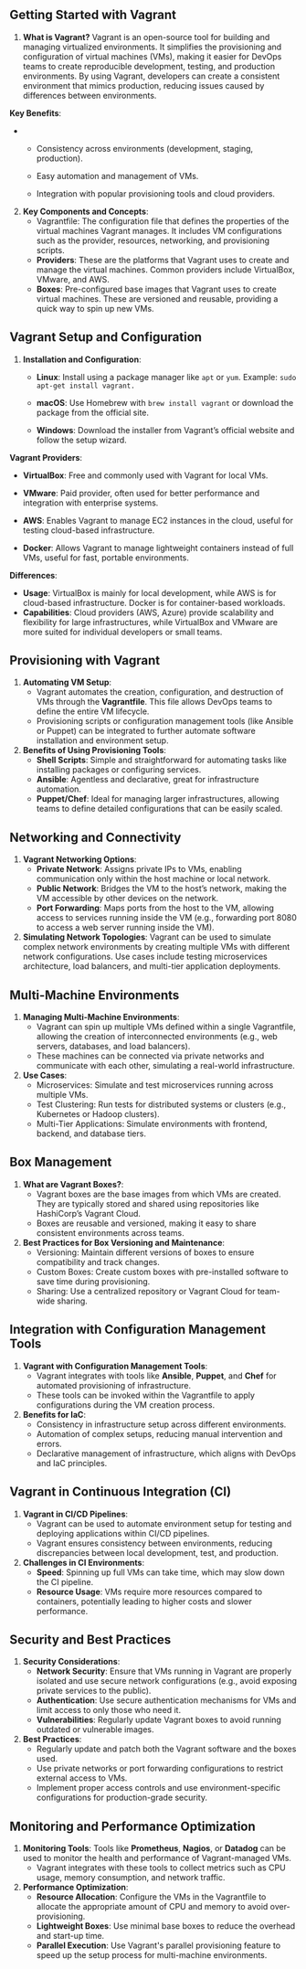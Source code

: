 ## Getting Started with Vagrant
1. **What is Vagrant?**
Vagrant is an open-source tool for building and managing virtualized environments. It simplifies the provisioning and configuration of virtual machines (VMs), making it easier for DevOps teams to create reproducible development, testing, and production environments. By using Vagrant, developers can create a consistent environment that mimics production, reducing issues caused by differences between environments.

**Key Benefits**:

-   - Consistency across environments (development, staging, production).

    - Easy automation and management of VMs.

    - Integration with popular provisioning tools and cloud providers.
2. **Key Components and Concepts**:
    - Vagrantfile: The configuration file that defines the properties of the virtual machines Vagrant manages. It includes VM configurations such as the provider, resources, networking, and provisioning scripts.
    - **Providers**: These are the platforms that Vagrant uses to create and manage the virtual machines. Common providers include VirtualBox, VMware, and AWS.
    - **Boxes**: Pre-configured base images that Vagrant uses to create virtual machines. These are versioned and reusable, providing a quick way to spin up new VMs.
## Vagrant Setup and Configuration
1. **Installation and Configuration**:
    - **Linux**: Install using a package manager like ```apt``` or ```yum```. Example: ```sudo apt-get install vagrant.```

    - **macOS**: Use Homebrew with ```brew install vagrant``` or download the package from the official site.

    - **Windows**: Download the installer from Vagrant’s official website and follow the setup wizard.

**Vagrant Providers**:

- **VirtualBox**: Free and commonly used with Vagrant for local VMs.

- **VMware**: Paid provider, often used for better performance and integration with enterprise systems.

- **AWS**: Enables Vagrant to manage EC2 instances in the cloud, useful for testing cloud-based infrastructure.
    
- **Docker**: Allows Vagrant to manage lightweight containers instead of full VMs, useful for fast, portable environments.

**Differences**:

- **Usage**: VirtualBox is mainly for local development, while AWS is for cloud-based infrastructure. Docker is for container-based workloads.
-  **Capabilities**: Cloud providers (AWS, Azure) provide scalability and flexibility for large infrastructures, while VirtualBox and VMware are more suited for individual developers or small teams.
## Provisioning with Vagrant

1. **Automating VM Setup**:
    - Vagrant automates the creation, configuration, and destruction of VMs through the **Vagrantfile**. This file allows DevOps teams to define the entire VM lifecycle.
    - Provisioning scripts or configuration management tools (like Ansible or Puppet) can be integrated to further automate software installation and environment setup.
2. **Benefits of Using Provisioning Tools**:
    - **Shell Scripts**: Simple and straightforward for automating tasks like installing packages or configuring services.
    - **Ansible**: Agentless and declarative, great for infrastructure automation.
    - **Puppet/Chef**: Ideal for managing larger infrastructures, allowing teams to define detailed configurations that can be easily scaled.
## Networking and Connectivity
1. **Vagrant Networking Options**:
    - **Private Network**: Assigns private IPs to VMs, enabling communication only within the host machine or local network.
    - **Public Network**: Bridges the VM to the host’s network, making the VM accessible by other devices on the network.
    - **Port Forwarding**: Maps ports from the host to the VM, allowing access to services running inside the VM (e.g., forwarding port 8080 to access a web server running inside the VM).
2. **Simulating Network Topologies**:
Vagrant can be used to simulate complex network environments by creating multiple VMs with different network configurations.
Use cases include testing microservices architecture, load balancers, and multi-tier application deployments.
## Multi-Machine Environments
1. **Managing Multi-Machine Environments**:
    - Vagrant can spin up multiple VMs defined within a single Vagrantfile, allowing the creation of interconnected environments (e.g., web servers, databases, and load balancers).
    - These machines can be connected via private networks and communicate with each other, simulating a real-world infrastructure.
2. **Use Cases**:
    - Microservices: Simulate and test microservices running across multiple VMs.
    - Test Clustering: Run tests for distributed systems or clusters (e.g., Kubernetes or Hadoop clusters).
    - Multi-Tier Applications: Simulate environments with frontend, backend, and database tiers.
## Box Management
1. **What are Vagrant Boxes?**:
    - Vagrant boxes are the base images from which VMs are created. They are typically stored and shared using repositories like HashiCorp’s Vagrant Cloud.
    - Boxes are reusable and versioned, making it easy to share consistent environments across teams.
2. **Best Practices for Box Versioning and Maintenance**:
    - Versioning: Maintain different versions of boxes to ensure compatibility and track changes.
    - Custom Boxes: Create custom boxes with pre-installed software to save time during provisioning.
    - Sharing: Use a centralized repository or Vagrant Cloud for team-wide sharing.
## Integration with Configuration Management Tools
1. **Vagrant with Configuration Management Tools**:
    - Vagrant integrates with tools like **Ansible**, **Puppet**, and **Chef** for automated provisioning of infrastructure.
    - These tools can be invoked within the Vagrantfile to apply configurations during the VM creation process.
2. **Benefits for IaC**:
    - Consistency in infrastructure setup across different environments.
    - Automation of complex setups, reducing manual intervention and errors.
    - Declarative management of infrastructure, which aligns with DevOps and IaC principles.
## Vagrant in Continuous Integration (CI)
1. **Vagrant in CI/CD Pipelines**:
    - Vagrant can be used to automate environment setup for testing and deploying applications within CI/CD pipelines.
    - Vagrant ensures consistency between environments, reducing discrepancies between local development, test, and production.
2. **Challenges in CI Environments**:
    - **Speed**: Spinning up full VMs can take time, which may slow down the CI pipeline.
    - **Resource Usage**: VMs require more resources compared to containers, potentially leading to higher costs and slower performance.
## Security and Best Practices
1. **Security Considerations**:
    - **Network Security**: Ensure that VMs running in Vagrant are properly isolated and use secure network configurations (e.g., avoid exposing private services to the public).
    - **Authentication**: Use secure authentication mechanisms for VMs and limit access to only those who need it.
    - **Vulnerabilities**: Regularly update Vagrant boxes to avoid running outdated or vulnerable images.
2. **Best Practices**:
    - Regularly update and patch both the Vagrant software and the boxes used.
    - Use private networks or port forwarding configurations to restrict external access to VMs.
    - Implement proper access controls and use environment-specific configurations for production-grade security.
## Monitoring and Performance Optimization
1. **Monitoring Tools**:
Tools like **Prometheus**, **Nagios**, or **Datadog** can be used to monitor the health and performance of Vagrant-managed VMs.
    - Vagrant integrates with these tools to collect metrics such as CPU usage, memory consumption, and network traffic.
2. **Performance Optimization**:
    - **Resource Allocation**: Configure the VMs in the Vagrantfile to allocate the appropriate amount of CPU and memory to avoid over-provisioning.
    - **Lightweight Boxes**: Use minimal base boxes to reduce the overhead and start-up time.
    - **Parallel Execution**: Use Vagrant's parallel provisioning feature to speed up the setup process for multi-machine environments.

